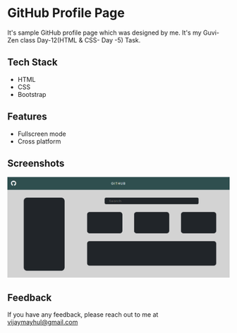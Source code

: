 
# GitHub Profile Page

It's sample GitHub profile page which was designed by me. It's my Guvi-Zen class Day-12(HTML & CSS- Day -5) Task.

## Tech Stack

- HTML
- CSS
- Bootstrap


## Features

- Fullscreen mode
- Cross platform


## Screenshots

![App Screenshot](Demo_Img.png)


## Feedback

If you have any feedback, please reach out to me at vijaymayhul@gmail.com

